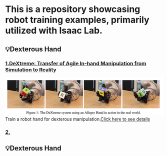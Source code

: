 # This is a repository showcasing robot training examples, primarily utilized with Isaac Lab.

## 💡Dexterous Hand
### [1.DeXtreme: Transfer of Agile In-hand Manipulation from Simulation to Reality](https://arxiv.org/abs/2210.13702)
![alt text](icon/image.png)
Train a robot hand for dexterous manipulation.[Click here to see details](./papers/README.md#1dextreme-transfer-of-agile-in-hand-manipulation-from-simulation-to-reality)
### [2.]()



## 💡Dexterous Hand